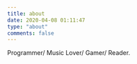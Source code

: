 ```yaml
---
title: about
date: 2020-04-08 01:11:47
type: "about"
comments: false
---
```



Programmer/ Music Lover/ Gamer/ Reader.